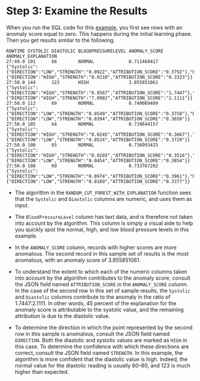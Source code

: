 # Step 3: Examine the Results<a name="examine-results-with-exp"></a>

When you run the SQL code for this [example](app-anomaly-detection-with-explanation.md), you first see rows with an anomaly score equal to zero\. This happens during the initial learning phase\. Then you get results similar to the following\.

```
ROWTIME SYSTOLIC DIASTOLIC BLOODPRESSURELEVEL ANOMALY_SCORE ANOMALY_EXPLANATION
27:49.0	101      66        NORMAL             0.711460417   {"Systolic":{"DIRECTION":"LOW","STRENGTH":"0.0922","ATTRIBUTION_SCORE":"0.3792"},"Diastolic":{"DIRECTION":"HIGH","STRENGTH":"0.0210","ATTRIBUTION_SCORE":"0.3323"}}
27:50.0	144      123       HIGH               3.855851061   {"Systolic":{"DIRECTION":"HIGH","STRENGTH":"0.8567","ATTRIBUTION_SCORE":"1.7447"},"Diastolic":{"DIRECTION":"HIGH","STRENGTH":"7.0982","ATTRIBUTION_SCORE":"2.1111"}}
27:50.0	113      69        NORMAL             0.740069409   {"Systolic":{"DIRECTION":"LOW","STRENGTH":"0.0549","ATTRIBUTION_SCORE":"0.3750"},"Diastolic":{"DIRECTION":"LOW","STRENGTH":"0.0394","ATTRIBUTION_SCORE":"0.3650"}}
27:50.0	105      64        NORMAL             0.739644157   {"Systolic":{"DIRECTION":"HIGH","STRENGTH":"0.0245","ATTRIBUTION_SCORE":"0.3667"},"Diastolic":{"DIRECTION":"LOW","STRENGTH":"0.0524","ATTRIBUTION_SCORE":"0.3729"}}
27:50.0	100      65        NORMAL             0.736993425   {"Systolic":{"DIRECTION":"HIGH","STRENGTH":"0.0203","ATTRIBUTION_SCORE":"0.3516"},"Diastolic":{"DIRECTION":"LOW","STRENGTH":"0.0454","ATTRIBUTION_SCORE":"0.3854"}}
27:50.0	108      69        NORMAL             0.733767202   {"Systolic":{"DIRECTION":"LOW","STRENGTH":"0.0974","ATTRIBUTION_SCORE":"0.3961"},"Diastolic":{"DIRECTION":"LOW","STRENGTH":"0.0189","ATTRIBUTION_SCORE":"0.3377"}}
```

+ The algorithm in the `RANDOM_CUT_FOREST_WITH_EXPLANATION` function sees that the `Systolic` and `Diastolic` columns are numeric, and uses them as input\.

+ The `BloodPressureLevel` column has text data, and is therefore not taken into account by the algorithm\. This column is simply a visual aide to help you quickly spot the normal, high, and low blood pressure levels in this example\.

+ In the `ANOMALY_SCORE` column, records with higher scores are more anomalous\. The second record in this sample set of results is the most anomalous, with an anomaly score of 3\.855851061\.

+ To understand the extent to which each of the numeric columns taken into account by the algorithm contributes to the anomaly score, consult the JSON field named `ATTRIBUTION_SCORE` in the `ANOMALY_SCORE` column\. In the case of the second row in this set of sample results, the `Systolic` and `Diastolic` columns contribute to the anomaly in the ratio of 1\.7447:2\.1111\. In other words, 45 percent of the explanation for the anomaly score is attributable to the systolic value, and the remaining attribution is due to the diastolic value\.

+ To determine the direction in which the point represented by the second row in this sample is anomalous, consult the JSON field named `DIRECTION`\. Both the diastolic and systolic values are marked as `HIGH` in this case\. To determine the confidence with which these directions are correct, consult the JSON field named `STRENGTH`\. In this example, the algorithm is more confident that the diastolic value is high\. Indeed, the normal value for the diastolic reading is usually 60–80, and 123 is much higher than expected\. 